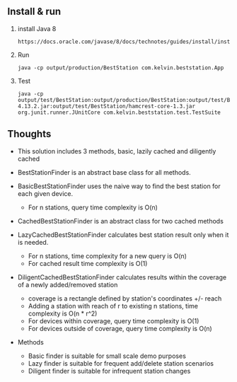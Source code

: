 Install & run
----
1. install Java 8
   ```
   https://docs.oracle.com/javase/8/docs/technotes/guides/install/install_overview.html
   ```
2. Run
   ```
   java -cp output/production/BestStation com.kelvin.beststation.App
   ```
3. Test 
   ```
   java -cp output/test/BestStation:output/production/BestStation:output/test/BestStation/junit-4.13.2.jar:output/test/BestStation/hamcrest-core-1.3.jar org.junit.runner.JUnitCore com.kelvin.beststation.test.TestSuite
   ```

Thoughts
--------
* This solution includes 3 methods, basic, lazily cached and diligently cached 
* BestStationFinder is an abstract base class for all methods.
* BasicBestStationFinder uses the naive way to find the best station for each given device.
   * For n stations, query time complexity is O(n)
   
* CachedBestStationFinder is an abstract class for two cached methods
* LazyCachedBestStationFinder calculates best station result only when it is needed.
   * For n stations, time complexity for a new query is O(n)
   * For cached result time complexity is O(1)
* DiligentCachedBestStationFinder calculates results within the coverage of a newly added/removed station
   * coverage is a rectangle defined by station's coordinates +/- reach
   * Adding a station with reach of r to existing n stations, time complexity is O(n * r^2)
   * For devices within coverage, query time complexity is O(1)
   * For devices outside of coverage, query time complexity is O(n)
   
* Methods
   * Basic finder is suitable for small scale demo purposes
   * Lazy finder is suitable for frequent add/delete station scenarios
   * Diligent finder is suitable for infrequent station changes
